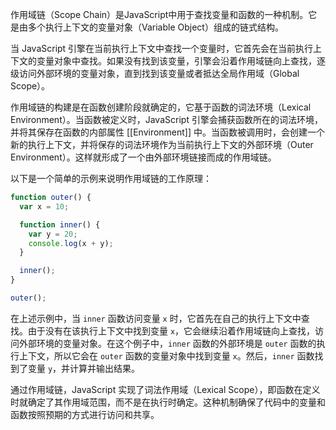 作用域链（Scope Chain）是JavaScript中用于查找变量和函数的一种机制。它是由多个执行上下文的变量对象（Variable Object）组成的链式结构。

当 JavaScript 引擎在当前执行上下文中查找一个变量时，它首先会在当前执行上下文的变量对象中查找。如果没有找到该变量，引擎会沿着作用域链向上查找，逐级访问外部环境的变量对象，直到找到该变量或者抵达全局作用域（Global Scope）。

作用域链的构建是在函数创建阶段就确定的，它基于函数的词法环境（Lexical Environment）。当函数被定义时，JavaScript 引擎会捕获函数所在的词法环境，并将其保存在函数的内部属性 \[\[Environment\]\] 中。当函数被调用时，会创建一个新的执行上下文，并将保存的词法环境作为当前执行上下文的外部环境（Outer Environment）。这样就形成了一个由外部环境链接而成的作用域链。

以下是一个简单的示例来说明作用域链的工作原理：

```javascript
function outer() {
  var x = 10;

  function inner() {
    var y = 20;
    console.log(x + y);
  }

  inner();
}

outer();
```

在上述示例中，当 `inner` 函数访问变量 `x` 时，它首先在自己的执行上下文中查找。由于没有在该执行上下文中找到变量 `x`，它会继续沿着作用域链向上查找，访问外部环境的变量对象。在这个例子中，`inner` 函数的外部环境是 `outer` 函数的执行上下文，所以它会在 `outer` 函数的变量对象中找到变量 `x`。然后，`inner` 函数找到了变量 `y`，并计算并输出结果。

通过作用域链，JavaScript 实现了词法作用域（Lexical Scope），即函数在定义时就确定了其作用域范围，而不是在执行时确定。这种机制确保了代码中的变量和函数按照预期的方式进行访问和共享。
